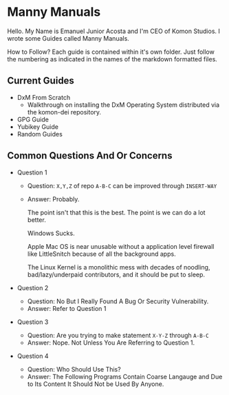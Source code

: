 # Manny Manuals

Hello.
My Name is Emanuel Junior Acosta and I'm CEO of Komon Studios. 
I wrote some Guides called Manny Manuals.

How to Follow? Each guide is contained within it's own folder.
Just follow the numbering as indicated in the names of the markdown
formatted files.

## Current Guides

* DxM From Scratch
  * Walkthrough on installing the DxM Operating System distributed via the 
  komon-dei repository.
* GPG Guide
* Yubikey Guide
* Random Guides

## Common Questions And Or Concerns

* Question 1
  * Question: `X,Y,Z` of repo `A-B-C` can be improved through `INSERT-WAY`
  * Answer: Probably.

    The point isn't that this is the best. The point is we can do a lot better.

    Windows Sucks.

    Apple Mac OS is near unusable without a application level
    firewall like LittleSnitch because of all the background apps.

    The Linux Kernel is a monolithic mess with decades of noodling,
    bad/lazy/underpaid contributors, and it should be put to sleep.

* Question 2
  * Question: No But I Really Found A Bug Or Security Vulnerability.
  * Answer: Refer to Question 1
* Question 3
  * Question: Are you trying to make statement `X-Y-Z` through `A-B-C`
  * Answer: Nope. Not Unless You Are Referring to Question 1.
* Question 4
  * Question: Who Should Use This?
  * Answer: The Following Programs Contain Coarse Langauge and Due to Its
  Content It Should Not be Used By Anyone.
